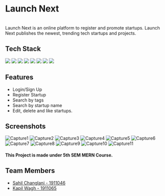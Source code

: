 # Launch Next
<br/>
Launch Next is an online platform to register and promote startups. Launch Next publishes the newest, trending tech startups and projects.


## Tech Stack

<span>
<img src="https://img.shields.io/badge/Node.js-43853D?style=for-the-badge&logo=node.js&logoColor=white">
<img src="https://img.shields.io/badge/Express.js-404D59?style=for-the-badge">
<img src="https://img.shields.io/badge/MongoDB-4EA94B?style=for-the-badge&logo=mongodb&logoColor=white">
<img src="https://img.shields.io/badge/react%20-%2320232a.svg?&style=for-the-badge&logo=react&logoColor=%2361DAFB"/>
<img src="https://img.shields.io/badge/HTML5-E34F26?style=for-the-badge&logo=html5&logoColor=white">
<img src="https://img.shields.io/badge/CSS3-1572B6?style=for-the-badge&logo=css3&logoColor=white">
<img src="https://img.shields.io/badge/JavaScript-323330?style=for-the-badge&logo=javascript&logoColor=F7DF1E">
<img src="https://img.shields.io/badge/Bootstrap-563D7C?style=for-the-badge&logo=bootstrap&logoColor=white">
</span>

## Features

- Login/Sign Up
- Register Startup
- Search by tags
- Search by startup name
- Edit, delete and like startups.


## Screenshots

![Capture1](https://user-images.githubusercontent.com/59620271/147506955-b86f5542-6d28-4822-9ee1-cefb8565f4ab.JPG)
![Capture2](https://user-images.githubusercontent.com/59620271/147506978-72126a88-b7a2-4198-88db-e5493b3427d1.JPG)
![Capture3](https://user-images.githubusercontent.com/59620271/147507009-d815ea51-d78e-4925-8889-165f1702c7ea.JPG)
![Capture4](https://user-images.githubusercontent.com/59620271/147507015-cdc4e608-6012-48c2-8a07-cda6788d76f5.JPG)
![Capture5](https://user-images.githubusercontent.com/59620271/147507021-6a224326-fde1-4da0-ad20-4d0b56f7a6ec.JPG)
![Capture6](https://user-images.githubusercontent.com/59620271/147507023-2a2c55d2-8dd8-489c-923e-b76b2f80c3c5.JPG)
![Capture7](https://user-images.githubusercontent.com/59620271/147507035-9fe8af7c-e5be-4405-988f-418a35c9e361.JPG)
![Capture8](https://user-images.githubusercontent.com/59620271/147507041-13f53179-755c-4d24-878d-96e44f31364f.JPG)
![Capture9](https://user-images.githubusercontent.com/59620271/147507052-bfa320de-4104-49e0-aadb-2e3c858a8fef.JPG)
![Capture10](https://user-images.githubusercontent.com/59620271/147507065-bb1f2d82-d29a-4ee5-9fd2-72dc2aa1f67a.JPG)
![Capture11](https://user-images.githubusercontent.com/59620271/147507484-9af0976d-872b-4aa7-ab8d-ca3045d5fdc5.JPG)


#### This Project is made under 5th SEM MERN Course.

## Team Members

- [Sahil Changlani - 1911046](https://github.com/sahilchanglani)
- [Kapil Wagh - 1911065](https://github.com/kapilwagh)
